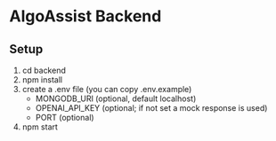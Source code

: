 # AlgoAssist Backend
## Setup
1. cd backend
2. npm install
3. create a .env file (you can copy .env.example)
   - MONGODB_URI (optional, default localhost)
   - OPENAI_API_KEY (optional; if not set a mock response is used)
   - PORT (optional)
4. npm start
